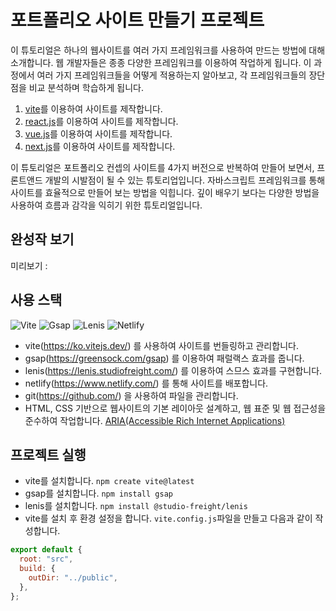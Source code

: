 # 포트폴리오 사이트 만들기 프로젝트

이 튜토리얼은 하나의 웹사이트를 여러 가지 프레임워크를 사용하여 만드는 방법에 대해 소개합니다.
웹 개발자들은 종종 다양한 프레임워크를 이용하여 작업하게 됩니다.
이 과정에서 여러 가지 프레임워크들을 어떻게 적용하는지 알아보고,
각 프레임워크들의 장단점을 비교 분석하며 학습하게 됩니다.

1. [vite](https://github.com/webstoryboy/port2023-vite)를 이용하여 사이트를 제작합니다.
2. [react.js](https://github.com/webstoryboy/port2023-react)를 이용하여 사이트를 제작합니다.
3. [vue.js](https://github.com/webstoryboy/port2023-vue)를 이용하여 사이트를 제작합니다.
4. [next.js](https://github.com/webstoryboy/port2023-next)를 이용하여 사이트를 제작합니다.

이 튜토리얼은 포트폴리오 컨셉의 사이트를 4가지 버전으로 반복하여 만들어 보면서, 프론트앤드 개발의 시발점이 될 수 있는 튜토리업입니다.
자바스크립트 프레임워크를 통해 사이트를 효율적으로 만들어 보는 방법을 익힙니다.
깊이 배우기 보다는 다양한 방법을 사용하여 흐름과 감각을 익히기 위한 튜토리얼입니다.

## 완성작 보기

미리보기 :

## 사용 스택

![Vite](https://img.shields.io/badge/-Vite-black?style=flat-square&logo=Vite&logoColor=white)
![Gsap](https://img.shields.io/badge/-Gsap-black?style=flat-square&logo=Gsap)
![Lenis](https://img.shields.io/badge/-Lenis-black?style=flat-square&logo=Lenis&logoColor=white)
![Netlify](https://img.shields.io/badge/-Netlify-black?style=flat-square&logo=Netlify)

- vite(https://ko.vitejs.dev/) 를 사용하여 사이트를 번들링하고 관리합니다.
- gsap(https://greensock.com/gsap) 를 이용하여 패럴랙스 효과를 줍니다.
- lenis(https://lenis.studiofreight.com/) 를 이용하여 스므스 효과를 구현합니다.
- netlify(https://www.netlify.com/) 를 통해 사이트를 배포합니다.
- git(https://github.com/) 을 사용하여 파일을 관리합니다.
- HTML, CSS 기반으로 웹사이트의 기본 레이아웃 설계하고, 웹 표준 및 웹 접근성을 준수하여 작업합니다. [ARIA(Accessible Rich Internet Applications)](https://developer.mozilla.org/en-US/docs/Web/Accessibility/ARIA/Roles)

## 프로젝트 실행

- vite를 설치합니다. `npm create vite@latest`
- gsap를 설치합니다. `npm install gsap`
- lenis를 설치합니다. `npm install @studio-freight/lenis`
- vite를 설치 후 환경 설정을 합니다. `vite.config.js`파일을 만들고 다음과 같이 작성합니다.

```javascript
export default {
  root: "src",
  build: {
    outDir: "../public",
  },
};
```
